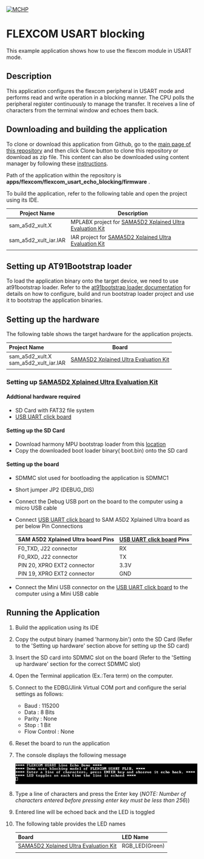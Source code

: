 [![MCHP](https://www.microchip.com/ResourcePackages/Microchip/assets/dist/images/logo.png)](https://www.microchip.com)

# FLEXCOM USART blocking

This example application shows how to use the flexcom module in USART mode.

## Description

This application configures the flexcom peripheral in USART mode and performs read and write operation in a blocking manner. The CPU polls the peripheral register continuously to manage the transfer. It receives a line of characters from the terminal window and echoes them back.

## Downloading and building the application

To clone or download this application from Github, go to the [main page of this repository](https://github.com/Microchip-MPLAB-Harmony/csp_apps_sam_a5d2) and then click Clone button to clone this repository or download as zip file.
This content can also be downloaded using content manager by following these [instructions](https://github.com/Microchip-MPLAB-Harmony/contentmanager/wiki).

Path of the application within the repository is **apps/flexcom/flexcom_usart_echo_blocking/firmware** .

To build the application, refer to the following table and open the project using its IDE.

| Project Name      | Description                                    |
| ----------------- | ---------------------------------------------- |
| sam_a5d2_xult.X | MPLABX project for [SAMA5D2 Xplained Ultra Evaluation Kit](https://www.microchip.com/DevelopmentTools/ProductDetails/ATSAMA5D2C-XULT) |
| sam_a5d2_xult_iar.IAR | IAR project for [SAMA5D2 Xplained Ultra Evaluation Kit](https://www.microchip.com/DevelopmentTools/ProductDetails/ATSAMA5D2C-XULT) |
|||

## Setting up AT91Bootstrap loader

To load the application binary onto the target device, we need to use at91bootstrap loader. Refer to the [at91bootstrap loader documentation](../../docs/readme_bootstrap.md) for details on how to configure, build and run bootstrap loader project and use it to bootstrap the application binaries.

## Setting up the hardware

The following table shows the target hardware for the application projects.

| Project Name| Board|
|:---------|:---------:|
| sam_a5d2_xult.X <br> sam_a5d2_xult_iar.IAR | [SAMA5D2 Xplained Ultra Evaluation Kit](https://www.microchip.com/DevelopmentTools/ProductDetails/ATSAMA5D2C-XULT) |
|||

### Setting up [SAMA5D2 Xplained Ultra Evaluation Kit](https://www.microchip.com/DevelopmentTools/ProductDetails/ATSAMA5D2C-XULT)

#### Addtional hardware required

- SD Card with FAT32 file system
- [USB UART click board](http://www.mikroe.com/usb-uart-click)

#### Setting up the SD Card

- Download harmony MPU bootstrap loader from this [location](firmware/at91bootstrap_sam_a5d2_xult.X/binaries/boot.bin)
- Copy the downloaded boot loader binary( boot.bin) onto the SD card

#### Setting up the board

- SDMMC slot used for bootloading the application is SDMMC1
- Short jumper JP2 (DEBUG_DIS)
- Connect the Debug USB port on the board to the computer using a micro USB cable
- Connect [USB UART click board](http://www.mikroe.com/usb-uart-click) to SAM A5D2 Xplained Ultra board as per below Pin Connections

    | SAM A5D2 Xplained Ultra board Pins | [USB UART click board](http://www.mikroe.com/usb-uart-click) Pins |
    | ---------------------------------- | ------------------------- |
    | F0_TXD, J22 connector | RX |
    | F0_RXD, J22 connector | TX |
    | PIN 20, XPRO EXT2 connector | 3.3V |
    | PIN 19, XPRO EXT2 connector | GND |

- Connect the Mini USB connector on the [USB UART click board](http://www.mikroe.com/usb-uart-click) to the computer using a Mini USB cable

## Running the Application

1. Build the application using its IDE
2. Copy the output binary (named 'harmony.bin') onto the SD Card (Refer to the 'Setting up hardware' section above for setting up the SD card)
3. Insert the SD card into SDMMC slot on the board (Refer to the 'Setting up hardware' section for the correct SDMMC slot)
4. Open the Terminal application (Ex.:Tera term) on the computer.
5. Connect to the EDBG/Jlink Virtual COM port and configure the serial settings as follows:
    - Baud : 115200
    - Data : 8 Bits
    - Parity : None
    - Stop : 1 Bit
    - Flow Control : None
6. Reset the board to run the application
7. The console displays the following message

    ![output](images/output_flexcom_usart_echo_blocking.png)

8. Type a line of characters and press the Enter key (*NOTE: Number of characters entered before pressing enter key must be less than 256*))
9. Entered line will be echoed back and the LED is toggled
10. The following table provides the LED names

    | Board      | LED Name                                    |
    | ----------------- | ---------------------------------------------- |
    | [SAMA5D2 Xplained Ultra Evaluation Kit](https://www.microchip.com/DevelopmentTools/ProductDetails/ATSAMA5D2C-XULT) |RGB_LED(Green) |
    |||
